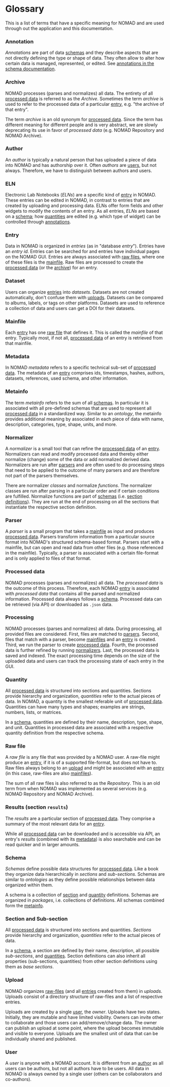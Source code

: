 # Glossary

<!--
TODO consider the following items:
- Coauthor
- Owner (if this really differs from author)
- Reviewer
- Oasis
- Package (metainfo)
- Workflow
- App (maybe too soon to add since we don't know yet what this really entails)
-->

This is a list of terms that have a specific meaning for NOMAD and are used through
out the application and this documentation.

### Annotation

*Annotations* are part of data [schemas](#schema) and they describe aspects that are not
directly defining the type or shape of data. They often allow to alter how certain data is
managed, represented, or edited. See [annotations in the schema documentation](schema/elns.md#annotations).

### Archive

NOMAD processes (parses and normalizes) all data.
The entirety of all [processed data](#processed-data) is referred to as the
*Archive*.
Sometimes the term *archive* is used to refer to the processed data of a
particular [entry](#entry), e.g. "the archive of that entry".

The term *archive* is an old synonym for [processed data](#processed-data). Since the term
has different meaning for different people and is very abstract, we are slowly deprecating
its use in favor of *processed data* (e.g. NOMAD Repository and NOMAD Archive).

### Author

An *author* is typically a natural person that has uploaded a piece of data into NOMAD and
has authorship over it. Often *authors* are [users](#user), but not always.
Therefore, we have to distinguish between authors and users.

### ELN

Electronic Lab Notebooks (*ELNs*) are a specific kind of [entry](#entry) in NOMAD. These
entries can be edited in NOMAD, in contrast to entries that are created by uploading
and processing data. ELNs offer form fields and other widgets to modify the contents of
an entry. As all entries, *ELNs* are based on a [schema](#schema); how [quantities](#quantity)
are edited (e.g. which type of widget) can be controlled through [annotations](#annotation).

### Entry

Data in NOMAD is organized in *entries* (as in "database *entry*"). Entries have an
*entry id*. Entries can be searched for and entries have individual pages on the NOMAD GUI. Entries are always
associated with [raw files](#raw-file), where one of these files is the [mainfile](#mainfile).
Raw files are processed to create the [processed data](#processed-data) (or the [archive](#archive))
for an entry.

### Dataset

Users can organize [entries](#entry) into *datasets*. Datasets are not created automatically,
don't confuse them with [uploads](#upload). Datasets can be compared to albums, labels, or tags
on other platforms. Datasets are used to reference a collection of data and users can get a DOI for their
datasets.

### Mainfile

Each [entry](#entry) has one [raw file](#raw-file) that defines it. This is called the
*mainfile* of that entry. Typically most, if not all, [processed data](#processed-data)
of an entry is retrieved from that mainfile.

### Metadata

In NOMAD *metadata* refers to a specific technical sub-set of [processed data](#processed-data).
The metadata of an [entry](#entry) comprises ids, timestamps, hashes, authors, datasets,
references, used schema, and other information.

### Metainfo

The term *metainfo* refers to the sum of all [schemas](#schema). In particular it is
associated with all pre-defined schemas that are used to represent all
[processed data](#processed-data) in a standardized way. Similar to an *ontology*,
the metainfo provides additional meaning by associated in each piece of data with
name, description, categories, type, shape, units, and more.

### Normalizer

A *normalizer* is a small tool that can refine the [processed data](#processed-data) of an
[entry](#entry). Normalizers can read and modify processed data and thereby either normalize
(change) some of the data or add normalized derived data. Normalizers are run after
[parsers](#parser) and are often used to do processing steps that need to be applied to
the outcome of many parsers and are therefore not part of the parsers themselves.

There are normalizer *classes* and normalize *functions*. The normalizer classes are
run after parsing in a particular order and if certain conditions are fulfilled.
Normalize functions are part of [schemas](#schema) (i.e. [section definitions](#section-and-sub-section)).
They are run at the end of processing on all the sections that instantiate the respective
section definition.

### Parser

A *parser* is a small program that takes a [mainfile](#mainfile) as input and produces
[processed data](#processed-data). Parsers transform information from a particular source
format into NOMAD's structured schema-based format. Parsers start with a mainfile, but
can open and read data from other files (e.g. those referenced in the mainfile). Typically,
a parser is associated with a certain file-format and is only applied to files of that
format.

### Processed data

NOMAD processes (parses and normalizes) all data. The *processed data* is the outcome of this process.
Therefore, each NOMAD [entry](#entry) is associated with *processed data* that contains all the parsed and normalized
information. Processed data always follows a [schema](#schema). Processed data can be retrieved (via API) or downloaded as `.json` data.

### Processing

NOMAD processes (parses and normalizes) all data. During processing, all provided files
are considered. First, files are matched to [parsers](#parser). Second, files that
match with a parser, become [mainfiles](#mainfile) and an [entry](#entry) is created.
Third, we run the parser to create [processed data](#processed-data). Fourth, the
processed data is further refined by running [normalizers](#normalizer). Last, the
processed data is saved and indexed. The exact processing time depends on the size of the
uploaded data and users can track the processing state of each entry in the GUI.

### Quantity

All [processed data](#processed-data) is structured into sections and quantities. Sections
provide hierarchy and organization, *quantities* refer to the actual pieces of data.
In NOMAD, a quantity is the smallest referable unit of [processed data](#processed-data).
Quantities can have many types and shapes; examples are strings, numbers, lists, or matrices.

In a [schema](#schema), quantities are defined by their name, description, type, shape, and unit.
Quantities in processed data are associated with a respective quantity definition from
the respective schema.

### Raw file

A *raw file* is any file that was provided by a NOMAD user. A raw-file might produce an
[entry](#entry), if it is of a supported file-format, but does not have to. Raw files
always belong to an [upload](#upload) and might be associated with an [entry](#entry)
(in this case, raw-files are also [mainfiles](#mainfile)).

The sum of all raw files is also referred to as the *Repository*. This is an old term
from when NOMAD was implemented as several services (e.g. NOMAD Repository and NOMAD Archive).

### Results (section `results`)

The *results* are a particular section of [processed data](#processed-data). They comprise
a summary of the most relevant data for an [entry](#entry).

While all [processed data](#processed-data) can be downloaded and is accessible via API,
an entry's *results* (combined with its [metadata](#metadata)) is also searchable and can
be read quicker and in larger amounts.

### Schema

*Schemas* define possible data structures for [processed data](#processed-data). Like
a book they organize data hierarchically in *sections* and *sub-sections*. Schemas
are similar to *ontologies* as they define possible relationships between data organized
within them.

A schema is a collection of [section](#section-and-sub-section) and [quantity](#quantity)
definitions. Schemas are organized in *packages*, i.e. collections of definitions.
All schemas combined form the [metainfo](#metainfo).

### Section and Sub-section

All [processed data](#processed-data) is structured into sections and quantities. *Sections*
provide hierarchy and organization, *quantities* refer to the actual pieces of data.

In a [schema](#schema), a section are defined by their name, description, all possible
*sub-sections*, and [quantities](#quantity). Section definitions can also inherit
all properties (sub-sections, quantities) from other section definitions using them as
*base sections*.

### Upload

NOMAD organizes [raw-files](#raw-file) (and all [entries](#entry) created from them)
in *uploads*. Uploads consist of a directory structure of raw-files and a list of
respective entries.

Uploads are created by a single [user](#user), the *owner*. Uploads have two states.
Initially, they are mutable and have limited visibility. Owners can invite other to
collaborate and those users can add/remove/change data.
The owner can publish an upload at some point, where the upload becomes immutable and visible
to everyone. Uploads are the smallest unit of data that can be individually shared and published.

### User

A *user* is anyone with a NOMAD account. It is different from an [author](#author) as
all users can be authors, but not all authors have to be users. All data in NOMAD is always
owned by a single user (others can be collaborators and co-authors).